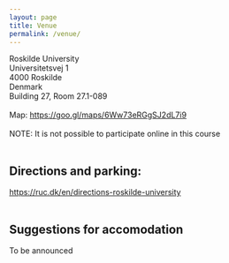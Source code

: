 ```yaml
---
layout: page
title: Venue
permalink: /venue/
---
```


Roskilde University<br>
Universitetsvej 1<br>
4000 Roskilde<br>
Denmark<br>
Building 27, Room 27.1-089<br>
<br>
Map: https://goo.gl/maps/6Ww73eRGgSJ2dL7i9<br>
<br>
NOTE: It is not possible to participate online in this course<br>
<br>
## Directions and parking:

https://ruc.dk/en/directions-roskilde-university <br>
<br>
## Suggestions for accomodation

To be announced
